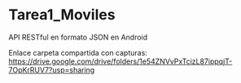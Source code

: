 # Tarea1_Moviles
API RESTful en formato JSON en Android

Enlace carpeta compartida con capturas:
https://drive.google.com/drive/folders/1e54ZNVvPxTcizL87ippqjT-7OpKrRUV7?usp=sharing
